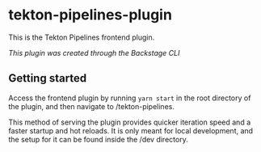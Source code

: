 # tekton-pipelines-plugin

This is the Tekton Pipelines frontend plugin.

_This plugin was created through the Backstage CLI_

## Getting started

Access the frontend plugin by running `yarn start` in the root directory of the plugin, and then navigate to /tekton-pipelines.

This method of serving the plugin provides quicker iteration speed and a faster startup and hot reloads. It is only meant for local development, and the setup for it can be found inside the /dev directory.
